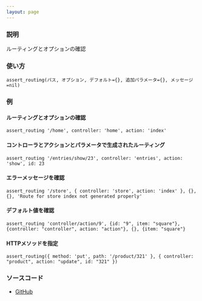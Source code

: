 ```yaml
---
layout: page
---
```


### 説明

ルーティングとオプションの確認

### 使い方

    assert_routing(パス, オプション, デフォルト={}, 追加パラメータ={}, メッセージ=nil)

### 例

#### ルーティングとオプションの確認

    assert_routing '/home', controller: 'home', action: 'index'

#### コントローラとアクションとパラメータで生成されたルーティング

    assert_routing '/entries/show/23', controller: 'entries', action: 'show', id: 23

#### エラーメッセージを確認

    assert_routing '/store', { controller: 'store', action: 'index' }, {}, {}, 'Route for store index not generated properly'

#### デフォルト値を確認

    assert_routing 'controller/action/9', {id: "9", item: "square"}, {controller: "controller", action: "action"}, {}, {item: "square"}

#### HTTPメソッドを指定

    assert_routing({ method: 'put', path: '/product/321' }, { controller: "product", action: "update", id: "321" })

### ソースコード

-   [GitHub](https://github.com/rails/rails/blob/984c3ef2775781d47efa9f541ce570daa2434a80/actionpack/lib/action_dispatch/testing/assertions/routing.rb#L47)
